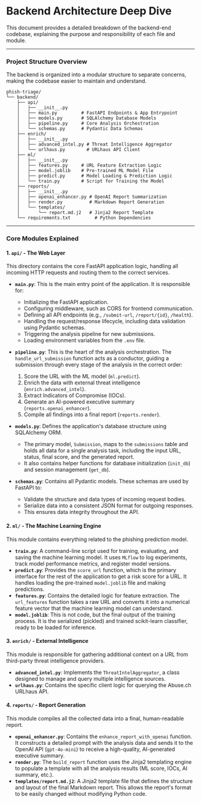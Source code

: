 # Backend Architecture Deep Dive

This document provides a detailed breakdown of the backend-end codebase, explaining the purpose and responsibility of each file and module.

---

### Project Structure Overview

The backend is organized into a modular structure to separate concerns, making the codebase easier to maintain and understand.

```
phish-triage/
└── backend/
    ├── api/
    │   ├── __init__.py
    │   ├── main.py         # FastAPI Endpoints & App Entrypoint
    │   ├── models.py       # SQLAlchemy Database Models
    │   ├── pipeline.py     # Core Analysis Orchestration
    │   └── schemas.py      # Pydantic Data Schemas
    ├── enrich/
    │   ├── __init__.py
    │   ├── advanced_intel.py # Threat Intelligence Aggregator
    │   └── urlhaus.py        # URLhaus API Client
    ├── ml/
    │   ├── __init__.py
    │   ├── features.py     # URL Feature Extraction Logic
    │   ├── model.joblib    # Pre-trained ML Model File
    │   ├── predict.py      # Model Loading & Prediction Logic
    │   └── train.py        # Script for Training the Model
    ├── reports/
    │   ├── __init__.py
    │   ├── openai_enhancer.py # OpenAI Report Summarization
    │   ├── render.py          # Markdown Report Generation
    │   └── templates/
    │       └── report.md.j2   # Jinja2 Report Template
    └── requirements.txt         # Python Dependencies
```

---

### Core Modules Explained

#### 1. `api/` - The Web Layer

This directory contains the core FastAPI application logic, handling all incoming HTTP requests and routing them to the correct services.

*   **`main.py`**: This is the main entry point of the application. It is responsible for:
    *   Initializing the FastAPI application.
    *   Configuring middleware, such as CORS for frontend communication.
    *   Defining all API endpoints (e.g., `/submit-url`, `/report/{id}`, `/health`).
    *   Handling the request/response lifecycle, including data validation using Pydantic schemas.
    *   Triggering the analysis pipeline for new submissions.
    *   Loading environment variables from the `.env` file.

*   **`pipeline.py`**: This is the heart of the analysis orchestration. The `handle_url_submission` function acts as a conductor, guiding a submission through every stage of the analysis in the correct order:
    1.  Score the URL with the ML model (`ml.predict`).
    2.  Enrich the data with external threat intelligence (`enrich.advanced_intel`).
    3.  Extract Indicators of Compromise (IOCs).
    4.  Generate an AI-powered executive summary (`reports.openai_enhancer`).
    5.  Compile all findings into a final report (`reports.render`).

*   **`models.py`**: Defines the application's database structure using SQLAlchemy ORM.
    *   The primary model, `Submission`, maps to the `submissions` table and holds all data for a single analysis task, including the input URL, status, final score, and the generated report.
    *   It also contains helper functions for database initialization (`init_db`) and session management (`get_db`).

*   **`schemas.py`**: Contains all Pydantic models. These schemas are used by FastAPI to:
    *   Validate the structure and data types of incoming request bodies.
    *   Serialize data into a consistent JSON format for outgoing responses.
    *   This ensures data integrity throughout the API.

#### 2. `ml/` - The Machine Learning Engine

This module contains everything related to the phishing prediction model.

*   **`train.py`**: A command-line script used for training, evaluating, and saving the machine learning model. It uses `MLflow` to log experiments, track model performance metrics, and register model versions.
*   **`predict.py`**: Provides the `score_url` function, which is the primary interface for the rest of the application to get a risk score for a URL. It handles loading the pre-trained `model.joblib` file and making predictions.
*   **`features.py`**: Contains the detailed logic for feature extraction. The `url_features` function takes a raw URL and converts it into a numerical feature vector that the machine learning model can understand.
*   **`model.joblib`**: This is not code, but the final output of the training process. It is the serialized (pickled) and trained scikit-learn classifier, ready to be loaded for inference.

#### 3. `enrich/` - External Intelligence

This module is responsible for gathering additional context on a URL from third-party threat intelligence providers.

*   **`advanced_intel.py`**: Implements the `ThreatIntelAggregator`, a class designed to manage and query multiple intelligence sources.
*   **`urlhaus.py`**: Contains the specific client logic for querying the Abuse.ch URLhaus API.

#### 4. `reports/` - Report Generation

This module compiles all the collected data into a final, human-readable report.

*   **`openai_enhancer.py`**: Contains the `enhance_report_with_openai` function. It constructs a detailed prompt with the analysis data and sends it to the OpenAI API (`gpt-4o-mini`) to receive a high-quality, AI-generated executive summary.
*   **`render.py`**: The `build_report` function uses the Jinja2 templating engine to populate a template with all the analysis results (ML score, IOCs, AI summary, etc.).
*   **`templates/report.md.j2`**: A Jinja2 template file that defines the structure and layout of the final Markdown report. This allows the report's format to be easily changed without modifying Python code.
